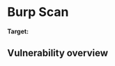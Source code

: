 # Burp Scan

**Target:** <!--{{ ip }}-->  

## Vulnerability overview

<!--{% include "vuln-table.md" %}-->
